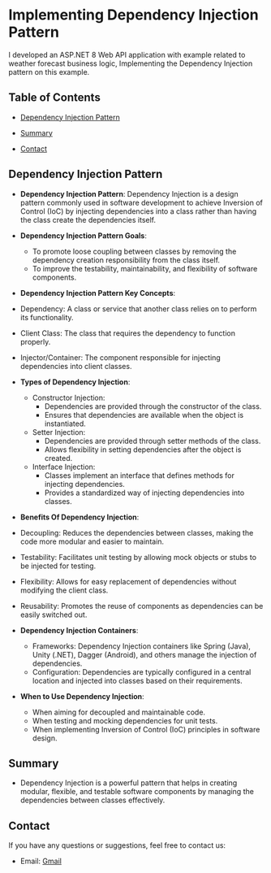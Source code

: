 # Implementing Dependency Injection Pattern  

I developed an ASP.NET 8 Web API application with example related to weather forecast business logic, Implementing the Dependency Injection pattern on this example.
## Table of Contents 

- [Dependency Injection Pattern](#Dependency-Injection-Pattern) 
  
- [Summary](#Summary)

- [Contact](#contact)

  
## Dependency Injection Pattern 
 - **Dependency Injection Pattern**: Dependency Injection is a design pattern commonly used in software development to achieve Inversion of Control (IoC) by injecting dependencies into a class rather than having the class create the dependencies itself.    
 - **Dependency Injection Pattern Goals**:
   - To promote loose coupling between classes by removing the dependency creation responsibility from the class itself.
   - To improve the testability, maintainability, and flexibility of software components.
     
 - **Dependency Injection Pattern Key Concepts**: 
  - Dependency: A class or service that another class relies on to perform its functionality.
  - Client Class: The class that requires the dependency to function properly.
  - Injector/Container: The component responsible for injecting dependencies into client classes.

  - **Types of Dependency Injection**:
    - Constructor Injection:
      - Dependencies are provided through the constructor of the class.
      - Ensures that dependencies are available when the object is instantiated.
    - Setter Injection:
      - Dependencies are provided through setter methods of the class.
      - Allows flexibility in setting dependencies after the object is created.
    - Interface Injection:
      - Classes implement an interface that defines methods for injecting dependencies.
      - Provides a standardized way of injecting dependencies into classes.
      
- **Benefits Of Dependency Injection**: 
 - Decoupling: Reduces the dependencies between classes, making the code more modular and easier to maintain.
 - Testability: Facilitates unit testing by allowing mock objects or stubs to be injected for testing.
 - Flexibility: Allows for easy replacement of dependencies without modifying the client class.
 - Reusability: Promotes the reuse of components as dependencies can be easily switched out.
   
- **Dependency Injection Containers**: 
  - Frameworks: Dependency Injection containers like Spring (Java), Unity (.NET), Dagger (Android), and others manage the injection of dependencies.
  - Configuration: Dependencies are typically configured in a central location and injected into classes based on their requirements.

    
- **When to Use Dependency Injection**:
  - When aiming for decoupled and maintainable code.
  - When testing and mocking dependencies for unit tests.
  - When implementing Inversion of Control (IoC) principles in software design.


## Summary

- Dependency Injection is a powerful pattern that helps in creating modular, flexible, and testable software components by managing the dependencies between classes effectively.

## Contact 

If you have any questions or suggestions, feel free to contact us: 

- Email: [Gmail](mailto:mahmoudeldrenyelafandy2000@gmail.com) 


     









